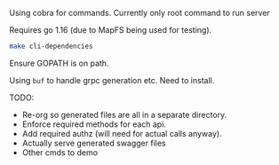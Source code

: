 Using cobra for commands. Currently only root command to run server

Requires go 1.16 (due to MapFS being used for testing).

```bash
make cli-dependencies
```

Ensure GOPATH is on path.

Using `buf` to handle grpc generation etc. Need to install.

TODO:

* Re-org so generated files are all in a separate directory.
* Enforce required methods for each api.
* Add required authz (will need for actual calls anyway).
* Actually serve generated swagger files
* Other cmds to demo
